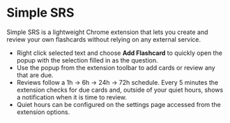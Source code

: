 # Simple SRS

Simple SRS is a lightweight Chrome extension that lets you create and review your own flashcards without relying on any external service.

- Right click selected text and choose **Add Flashcard** to quickly open the popup with the selection filled in as the question.
- Use the popup from the extension toolbar to add cards or review any that are due.
- Reviews follow a 1h → 6h → 24h → 72h schedule. Every 5 minutes the extension checks for due cards and, outside of your quiet hours, shows a notification when it is time to review.
- Quiet hours can be configured on the settings page accessed from the extension options.
